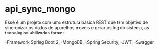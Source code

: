 # api_sync_mongo
Esse é um projeto com uma estrutura básica REST que tem objetivo de sincronizar os dados de aparelhos moveis e gerar os log do sistema, as tecnologias ultilizadas foram:

-Framework Spring Boot 2,
-MongoDB,
-Spring Security,
-JWT,
-Swagger

